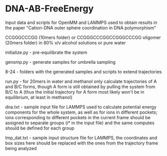 # DNA-AB-FreeEnergy
Input data and scripts for OpenMM and LAMMPS used to obtain results in the paper "Cation-DNA outer sphere coordination in DNA polymorphism"

CCGGGCCCGG (10mers folder) or CCGGGCCCGGCCGGGCCCGG oligomer (20mers folder) in 80% v/v alcohol solutions or pure water

initialize.py - pre-equilibrate the system

gensmp.py - generate samples for umbrella sampling

8-24 - folders with the generated samples and scripts to extend trajectories

run.py - for 20mers in water and methanol only calculate trajectories of A and B/C forms, though A form is still obtained by pulling the system from B/C to A (thus the initial trajectory for A form most likely won't be in equilibrium, at least in methanol)

dna.txt - sample input file for LAMMPS used to calculate potential energy components for the whole system, as well as for ions in different pockets; ions corresponding to different pockets in the current frame should be assigned to separate groups (i* in the input file) and the same computes should be defined for each group

lmp_dat.txt - sample input structure file for LAMMPS, the coordinates and box sizes here should be replaced with the ones from the trajectory frame being analyzed
